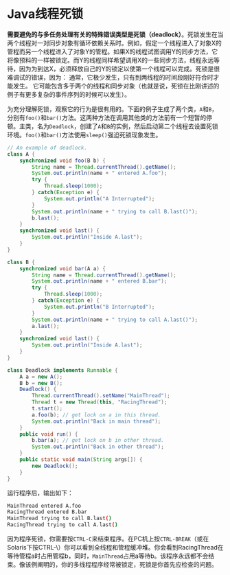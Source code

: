 # Java线程死锁

**需要避免的与多任务处理有关的特殊错误类型是死锁（deadlock）**。死锁发生在当两个线程对一对同步对象有循环依赖关系时。例如，假定一个线程进入了对象X的管程而另一个线程进入了对象Y的管程。如果X的线程试图调用Y的同步方法，它将像预料的一样被锁定。而Y的线程同样希望调用X的一些同步方法，线程永远等待，因为为到达X，必须释放自己的Y的锁定以使第一个线程可以完成。死锁是很难调试的错误，因为：
通常，它极少发生，只有到两线程的时间段刚好符合时才能发生。
它可能包含多于两个的线程和同步对象（也就是说，死锁在比刚讲述的例子有更多复杂的事件序列的时候可以发生）。

为充分理解死锁，观察它的行为是很有用的。下面的例子生成了两个类，`A`和`B`，分别有`foo()`和`bar()`方法。这两种方法在调用其他类的方法前有一个短暂的停顿。主类，名为`Deadlock`，创建了`A`和`B`的实例，然后启动第二个线程去设置死锁环境。`foo()`和`bar()`方法使用`sleep()`强迫死锁现象发生。

```java
// An example of deadlock.
class A {
    synchronized void foo(B b) {
        String name = Thread.currentThread().getName();
        System.out.println(name + " entered A.foo");
        try {
            Thread.sleep(1000);
        } catch(Exception e) {
            System.out.println("A Interrupted");
        }
        System.out.println(name + " trying to call B.last()");
        b.last();
    }
    synchronized void last() {
        System.out.println("Inside A.last");
    }
}

class B {
    synchronized void bar(A a) {
        String name = Thread.currentThread().getName();
        System.out.println(name + " entered B.bar");
        try {
            Thread.sleep(1000);
        } catch(Exception e) {
            System.out.println("B Interrupted");
        }
        System.out.println(name + " trying to call A.last()");
        a.last();
    }
    synchronized void last() {
        System.out.println("Inside A.last");
    }
}

class Deadlock implements Runnable {
    A a = new A();
    B b = new B();
    Deadlock() {
        Thread.currentThread().setName("MainThread");
        Thread t = new Thread(this, "RacingThread");
        t.start();
        a.foo(b); // get lock on a in this thread.
        System.out.println("Back in main thread");
    }
    public void run() {
        b.bar(a); // get lock on b in other thread.
        System.out.println("Back in other thread");
    }
    public static void main(String args[]) {
        new Deadlock();
    }
}
```

运行程序后，输出如下：

```bash
MainThread entered A.foo
RacingThread entered B.bar
MainThread trying to call B.last()
RacingThread trying to call A.last()
```

因为程序死锁，你需要按`CTRL-C`来结束程序。在PC机上按`CTRL-BREAK`（或在Solaris下按CTRL-\）你可以看到全线程和管程缓冲堆。你会看到RacingThread在等待管程a时占用管程b，同时，`MainThread`占用a等待b。该程序永远都不会结束。像该例阐明的，你的多线程程序经常被锁定，死锁是你首先应检查的问题。
